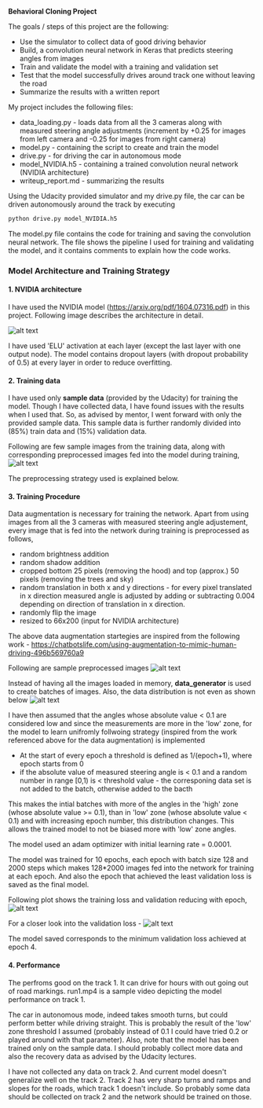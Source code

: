 **Behavioral Cloning Project**

The goals / steps of this project are the following:
* Use the simulator to collect data of good driving behavior
* Build, a convolution neural network in Keras that predicts steering angles from images
* Train and validate the model with a training and validation set
* Test that the model successfully drives around track one without leaving the road
* Summarize the results with a written report


[//]: # (Image References)

[image1]: ./examples/NVIDIA_architecture.JPG "NVIDIA architecture"
[image2]: ./examples/preprocessed_image_samples.png "Preprocessed samples"
[image3]: ./examples/data_distribution.png "Data distribution"
[image4]: ./examples/loss_vs_valLoss.png "Loss vs Val Loss"
[image5]: ./examples/valLoss.png "Val loss"
[image6]: ./examples/data_and_preprocessed.png "sample data"
[image7]: ./examples/placeholder_small.png "Flipped Image"

My project includes the following files:
* data_loading.py - loads data from all the 3 cameras along with measured steering angle adjustments (increment by +0.25 for images from left camera and -0.25 for images from right camera)
* model.py - containing the script to create and train the model 
* drive.py - for driving the car in autonomous mode
* model_NVIDIA.h5 - containing a trained convolution neural network (NVIDIA architecture)
* writeup_report.md - summarizing the results

Using the Udacity provided simulator and my drive.py file, the car can be driven autonomously around the track by executing 
```sh
python drive.py model_NVIDIA.h5
```

The model.py file contains the code for training and saving the convolution neural network. The file shows the pipeline I used for training and validating the model, and it contains comments to explain how the code works.

### Model Architecture and Training Strategy

#### 1. NVIDIA architecture

I have used the NVIDIA model (https://arxiv.org/pdf/1604.07316.pdf) in this project. Following image describes the architecture in detail.

![alt text][image1]

I have used 'ELU' activation at each layer (except the last layer with one output node). The model contains dropout layers (with dropout probability of 0.5) at every layer in order to reduce overfitting. 


#### 2. Training data

I have used only **sample data** (provided by the Udacity) for training the model.
Though I have collected data, I have found issues with the results when I used that.
So, as advised by mentor, I went forward with only the provided sample data.
This sample data is further randomly divided into (85%) train data and (15%) validation data.

Following are few sample images from the training data, along with corresponding preprocessed images fed into the model during training,
![alt text][image6]

The preprocessing strategy used is explained below.

#### 3. Training Procedure

Data augmentation is necessary for training the network. Apart from using images from all the 3 cameras with measured steering angle adjustement, every image that is fed into the network during training is preprocessed as follows,
* random brightness addition
* random shadow addition
* cropped bottom 25 pixels (removing the hood) and top (approx.) 50 pixels (removing the trees and sky)
* random translation in both x and y directions - for every pixel translated in x direction measured angle is adjusted by adding or subtracting 0.004 depending on direction of translation in x direction.
* randomly flip the image
* resized to 66x200 (input for NVIDIA architecture)

The above data augmentation startegies are inspired from the following work - https://chatbotslife.com/using-augmentation-to-mimic-human-driving-496b569760a9

Following are sample preprocessed images
![alt text][image2]

Instead of having all the images loaded in memory, **data_generator** is used to create batches of images. Also, the data distribution is not even as shown below
![alt text][image3]

I have then assumed that the angles whose absolute value < 0.1 are considered low and since the measurements are more in the 'low' zone, for the model to learn unifromly follwoing strategy (inspired from the work referenced above for the data augmentation) is implemented
* At the start of every epoch a threshold is defined as 1/(epoch+1), where epoch starts from 0
* if the absolute value of measured steering angle is < 0.1 and a random number in range [0,1) is < threshold value - the corresponing data set is not added to the batch, otherwise added to the bacth 

This makes the intial batches with more of the angles in the 'high' zone (whose absolute value >= 0.1), than in 'low' zone (whose absolute value < 0.1) and with increasing epoch number, this distribution changes.
This allows the trained model to not be biased more with 'low' zone angles.

The model used an adam optimizer with initial learning rate = 0.0001.

The model was trained for 10 epochs, each epoch with batch size 128 and 2000 steps which makes 128*2000 images fed into the network for training at each epoch. And also the epoch that achieved the least validation loss is saved as the final model. 

Following plot shows the training loss and validation reducing with epoch,
![alt text][image4]

For a closer look into the validation loss -
![alt text][image5]

The model saved corresponds to the minimum validation loss achieved at epoch 4.

#### 4. Performance

The perfroms good on the track 1. It can drive for hours with out going out of road markings. run1.mp4 is a sample video depicting the model performance on track 1.

The car in autonomous mode, indeed takes smooth turns, but could perform better while driving straight. This is probably the result of the 'low' zone threshold I assumed (probably instead of 0.1 I could have tried 0.2 or played around with that parameter). 
Also, note that the model has been trained only on the sample data. I should probably collect more data and also the recovery data as advised by the Udacity lectures.

I have not collected any data on track 2. And current model doesn't generalize well on the track 2. Track 2 has very sharp turns and ramps and slopes for the roads, which track 1 doesn't include. So probably some data should be collected on track 2 and the network should be trained on those.

